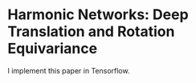 # Harmonic Networks: Deep Translation and Rotation Equivariance

I implement this paper in Tensorflow.

